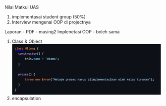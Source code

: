 Nilai Matkul
UAS

1. implementasai student group (50%)
2. Interview mengenai OOP di projectnya

Laporan - PDF - masing2
Implenetasi OOP - boleh sama

1. Class & Object
   ![Img 1](Dokumentasi/Class.PNG)
2. encapsulation
